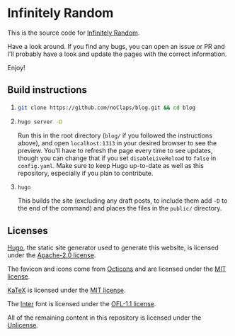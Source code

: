 # Infinitely Random

This is the source code for [Infinitely Random](https://blog.zerolimits.dev).

Have a look around. If you find any bugs, you can open an issue or PR and I'll probably have a look and update the pages with the correct information.

Enjoy!

## Build instructions

1.  ```bash
    git clone https://github.com/noClaps/blog.git && cd blog
    ```

2.  ```bash
    hugo server -D
    ```
    Run this in the root directory (`blog/` if you followed the instructions above), and open `localhost:1313` in your desired browser to see the preview. You'll have to refresh the page every time to see updates, though you can change that if you set `disableLiveReload` to `false` in `config.yaml`. Make sure to keep Hugo up-to-date as well as this repository, especially if you plan to contribute.

3. ```bash
   hugo
   ```
   This builds the site (excluding any draft posts, to include them add `-D` to the end of the command) and places the files in the `public/` directory.
    

## Licenses

[Hugo](https://gohugo.io), the static site generator used to generate this website, is licensed under the [Apache-2.0 license](https://github.com/gohugoio/hugo/blob/master/LICENSE).

The favicon and icons come from [Octicons](https://primer.style/octicons) and are licensed under the [MIT license](static/svg/LICENSE).

[KaTeX](https://katex.org) is licensed under the [MIT license](https://github.com/KaTeX/KaTeX/blob/main/LICENSE).

The [Inter](https://rsms.me/inter/) font is licensed under the [OFL-1.1 license](https://github.com/rsms/inter/blob/master/LICENSE.txt).

All of the remaining content in this repository is licensed under the [Unlicense](UNLICENSE).